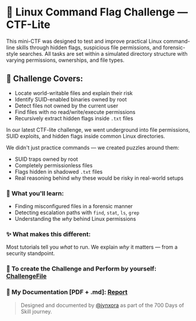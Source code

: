 # 🔐 Linux Command Flag Challenge — CTF-Lite

This mini-CTF was designed to test and improve practical Linux command-line skills through hidden flags, suspicious file permissions, and forensic-style searches. 
All tasks are set within a simulated directory structure with varying permissions, ownerships, and file types.

## 🧩 Challenge Covers:
- Locate world-writable files and explain their risk
- Identify SUID-enabled binaries owned by root
- Detect files not owned by the current user
- Find files with no read/write/execute permissions
- Recursively extract hidden flags inside `.txt` files

In our latest CTF-lite challenge, we went underground into file permissions, SUID exploits, and hidden flags inside common Linux directories.

We didn't just practice commands — we created puzzles around them:
  - SUID traps owned by root
  - Completely permissionless files
  - Flags hidden in shadowed `.txt` files
  - Real reasoning behind why these would be risky in real-world setups

### 📘 What you'll learn:
  - Finding misconfigured files in a forensic manner
  - Detecting escalation paths with `find`, `stat`, `ls`, `grep`
  - Understanding the *why* behind Linux permissions
 
### ✨ What makes this different:
  Most tutorials tell you *what* to run. We explain *why* it matters — from a security standpoint.

### 🔐 To create the Challenge and Perform by yourself: [ChallengeFile](https://github.com/jynxora/linux-command-forensics-ctf-challenges/tree/main/Set-up%20Challenge)
### 📘 My Documentation [PDF + .md]: [Report]()

> Designed and documented by [@jynxora](https://www.linkedin.com/in/jynxora) as part of the 700 Days of Skill journey.

